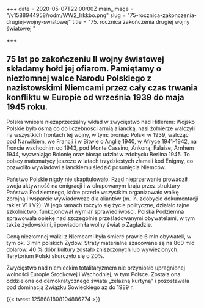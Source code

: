 +++
date = 2020-05-07T22:00:00Z
main_image = "/v1588944958/rodm/WW2_lrkkbo.png"
slug = "75-rocznica-zakonczenia-drugiej-wojny-swiatowej"
title = "75. rocznica zakończenia drugiej wojny światowej "

+++
## **75 lat po zakończeniu II wojny światowej składamy hołd jej ofiarom. Pamiętamy o niezłomnej walce Narodu Polskiego z nazistowskimi Niemcami przez cały czas trwania konfliktu w Europie od września 1939 do maja 1945 roku.**

Polska wniosła niezaprzeczalny wkład w zwycięstwo nad Hitlerem: Wojsko Polskie było ósmą co do liczebności armią aliancką, nasi żołnierze walczyli na wszystkich frontach tej wojny, w tym: broniąc Polski w 1939, walcząc pod Narwikiem, we Francji i w Bitwie o Anglię 1940, w Afryce 1941-1942, na froncie wschodnim od 1943, pod Monte Cassino, Ankoną, Falaise, Arnhem 1944, wyzwalając Bolonię oraz biorąc udział w zdobyciu Berlina 1945. To polscy matematycy jeszcze w latach trzydziestych złamali kod Enigmy, co pozwoliło wywiadowi alianckiemu śledzić posunięcia Niemców.

Państwo Polskie nigdy nie skapitulowało. Rząd nieprzerwanie prowadził swoja aktywność na emigracji i w okupowanym kraju przez struktury Państwa Podziemnego, które przede wszystkim organizowało walkę zbrojną i wsparcie wywiadowcze dla aliantów (m. in. zdobycie dokumentacji rakiet V1 i V2). W jego ramach toczyło się życie polityczne, działało tajne szkolnictwo, funkcjonował wymiar sprawiedliwości. Polska Podziemna sprawowała opiekę nad szczególnie prześladowanymi obywatelami, w tym także żydowskimi, i powiadomiła wolny świat o Zagładzie.

Ceną niezłomnej walki z Niemcami była śmierć prawie 6 mln obywateli, w tym ok. 3 mln polskich Żydów. Straty materialne szacowane są na 860 mld dolarów. 40 % dóbr kultury zostało zniszczonych lub wywiezionych. Terytorium Polski skurczyło się o 20%.

Zwycięstwo nad niemieckim totalitaryzmem nie przyniosło upragnionej wolności Europie Środkowej i Wschodniej, w tym Polsce. Została ona oddzielona od demokratycznego świata „żelazną kurtyną” i pozostawała pod dominacją Związku Sowieckiego aż do 1989 r.

{{< tweet 1258681808104886274 >}}